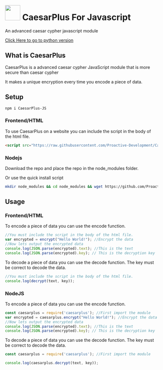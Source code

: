 # <img src="https://img.icons8.com/fluency/240/000000/key-security.png" width="50px"/> CaesarPlus For Javascript
An advanced caesar cypher javascript module

[Click Here to go to python version](https://github.com/Proactive-Development/CaesarPlus)
## What is CaesarPlus
CaesarPlus is a advanced caesar cypher JavaScript module that is more secure than caesar cypher 

It makes a unique encryption every time you encode a piece of data.

## Setup


```bash
npm i CaesarPlus-JS
```
### Frontend/HTML
To use CaesarPlus on a website you can include the script in the body of the html file.

```html
<script src="https://raw.githubusercontent.com/Proactive-Development/CaesarPlus-JS/main/src/web/caesarplus.js" async></script>
```

### Nodejs
Download the repo and place the repo in the node_modules folder.

Or use the quick install script

```bash
mkdir node_modules && cd node_modules && wget https://github.com/Proactive-Development/CaesarPlus-JS/archive/refs/heads/main.zip && unzip main.zip && rm main.zip && mv CaesarPlus-JS-main CaesarPlus 
```

## Usage

### Frontend/HTML

To encode a piece of data you can use the encode function.

```js
//You must include the script in the body of the html file.
var encrypted = encrypt("Hello World!"); //Encrypt the data
//Now lets output the encrypted data
console.log(JSON.parse(encrypted).text); //This is the text
console.log(JSON.parse(encrypted).key); // This is the decryption key
```
To decode a piece of data you can use the decode function. The key must be correct to decode the data.

```js
//You must include the script in the body of the html file.
console.log(decrypt(text, key));
```


### NodeJS
To encode a piece of data you can use the encode function.

```js
const caesarplus = require('caesarplus'); //First import the module
var encrypted = caesarplus.encrypt("Hello World!"); //Encrypt the data
//Now lets output the encrypted data
console.log(JSON.parse(encrypted).text); //This is the text
console.log(JSON.parse(encrypted).key); // This is the decryption key
```
To decode a piece of data you can use the decode function. The key must be correct to decode the data.

```js
const caesarplus = require('caesarplus'); //First import the module

console.log(caesarplus.decrypt(text, key));
```


